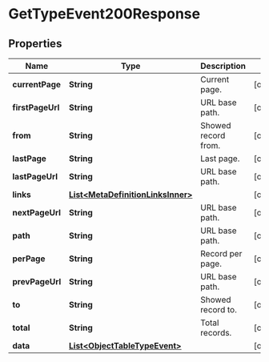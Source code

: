 

# GetTypeEvent200Response


## Properties

| Name | Type | Description | Notes |
|------------ | ------------- | ------------- | -------------|
|**currentPage** | **String** | Current page. |  [optional] |
|**firstPageUrl** | **String** | URL base path. |  [optional] |
|**from** | **String** | Showed record from. |  [optional] |
|**lastPage** | **String** | Last page. |  [optional] |
|**lastPageUrl** | **String** | URL base path. |  [optional] |
|**links** | [**List&lt;MetaDefinitionLinksInner&gt;**](MetaDefinitionLinksInner.md) |  |  [optional] |
|**nextPageUrl** | **String** | URL base path. |  [optional] |
|**path** | **String** | URL base path. |  [optional] |
|**perPage** | **String** | Record per page. |  [optional] |
|**prevPageUrl** | **String** | URL base path. |  [optional] |
|**to** | **String** | Showed record to. |  [optional] |
|**total** | **String** | Total records. |  [optional] |
|**data** | [**List&lt;ObjectTableTypeEvent&gt;**](ObjectTableTypeEvent.md) |  |  [optional] |



